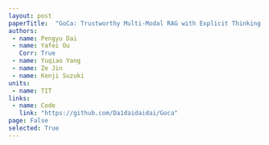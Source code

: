 ```yaml
---
layout: post
paperTitle:  "GoCa: Trustworthy Multi-Modal RAG with Explicit Thinking Distillation for Reliable Decision-Making in Med-LVLMs"
authors:
 - name: Pengyu Dai
 - name: Yafei Ou
   Corr: True
 - name: Yuqiao Yang
 - name: Ze Jin
 - name: Kenji Suzuki
units:
 - name: TIT
links:
 - name: Code
   link: "https://github.com/Da1daidaidai/Goca"
page: False
selected: True
---
```


